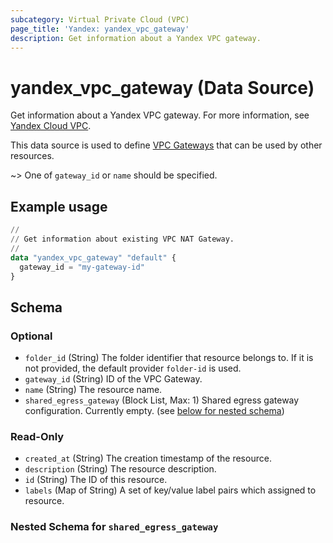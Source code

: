 ```yaml
---
subcategory: Virtual Private Cloud (VPC)
page_title: 'Yandex: yandex_vpc_gateway'
description: Get information about a Yandex VPC gateway.
---
```


# yandex_vpc_gateway (Data Source)

Get information about a Yandex VPC gateway. For more information, see [Yandex Cloud VPC](https://yandex.cloud/docs/vpc/concepts).

This data source is used to define [VPC Gateways](https://yandex.cloud/docs/vpc/concepts/gateways) that can be used by other resources.

~> One of `gateway_id` or `name` should be specified.

## Example usage

```terraform
//
// Get information about existing VPC NAT Gateway.
//
data "yandex_vpc_gateway" "default" {
  gateway_id = "my-gateway-id"
}
```

<!-- schema generated by tfplugindocs -->
## Schema

### Optional

- `folder_id` (String) The folder identifier that resource belongs to. If it is not provided, the default provider `folder-id` is used.
- `gateway_id` (String) ID of the VPC Gateway.
- `name` (String) The resource name.
- `shared_egress_gateway` (Block List, Max: 1) Shared egress gateway configuration. Currently empty. (see [below for nested schema](#nestedblock--shared_egress_gateway))

### Read-Only

- `created_at` (String) The creation timestamp of the resource.
- `description` (String) The resource description.
- `id` (String) The ID of this resource.
- `labels` (Map of String) A set of key/value label pairs which assigned to resource.

<a id="nestedblock--shared_egress_gateway"></a>
### Nested Schema for `shared_egress_gateway`
